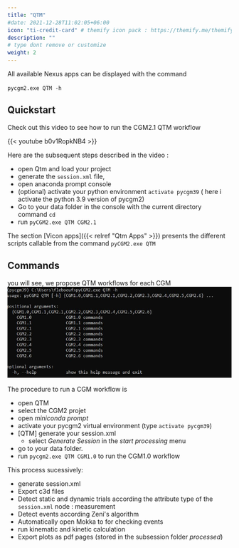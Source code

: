 ```yaml
---
title: "QTM"
#date: 2021-12-28T11:02:05+06:00
icon: "ti-credit-card" # themify icon pack : https://themify.me/themify-icons
description: ""
# type dont remove or customize
weight: 2
---
```


All available Nexus apps can be displayed with the command

`pycgm2.exe QTM -h`

## Quickstart

Check out this video to see how to run the CGM2.1 QTM workflow 


{{< youtube b0v1RopkNB4 >}}


Here are the subsequent steps described in the video :
  * open Qtm and load your project
  * generate the   `session.xml` file, 
  * open anaconda prompt console 
  * (optional) activate your python environment  `activate pycgm39` ( here i activate the python 3.9 version of pycgm2)
  * Go to your data folder in the console with the current directory command `cd` 
  * run `pyCGM2.exe QTM CGM2.1`
  

The section  [Vicon apps]({{< relref "Qtm Apps" >}})  presents the different scripts callable from the command `pyCGM2.exe QTM`



## Commands

you will see, we propose QTM workflows for each CGM
![QtmCommands](QtmCommands.jpg)


The procedure to run a CGM workflow is 

* open QTM
* select the CGM2 projet
* open  *miniconda prompt*
* activate your pycgm2 virtual environment (type  `activate pycgm39`)
* [QTM] generate your session.xml
  * select *Generate Session* in the *start processing* menu
* go to your data folder.   
* run  `pycgm2.exe QTM CGM1.0` to run the CGM1.0 workflow


This process sucessively:

 * generate session.xml
 * Export c3d files
 * Detect static and dynamic trials according the attribute type of the `session.xml` node : measurement
 * Detect events according Zeni's algorithm
 * Automatically open Mokka to for checking events 
 * run kinematic and kinetic calculation
 * Export plots as pdf pages (stored in the subsession folder *processed*)
